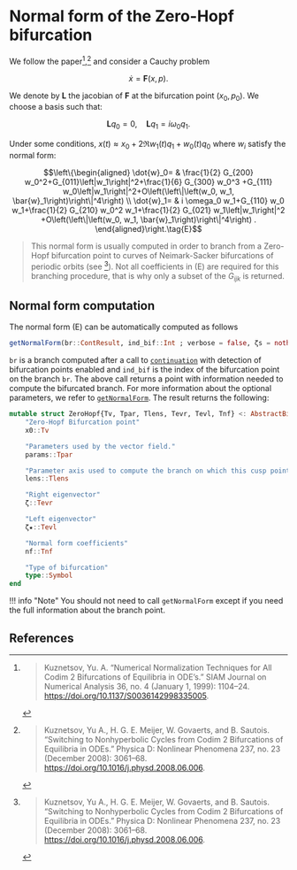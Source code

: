 # Normal form of the Zero-Hopf bifurcation

We follow the paper[^Kuznetsov],[^Kuznetsov2] and consider a Cauchy problem

$$\dot x=\mathbf F(x,p).$$

We denote by $\mathbf L$ the jacobian of $\mathbf F$ at the bifurcation point $(x_0,p_0)$. We choose a basis such that:

$$\mathbf L q_0=0, \quad \mathbf L q_1=i \omega_{0} q_1.$$

Under some conditions, $x(t)\approx x_0+2\Re w_1(t)q_1+w_0(t)q_0$ where $w_i$ satisfy the normal form:

$$\left\{\begin{aligned}
\dot{w}_0= & \frac{1}{2} G_{200} w_0^2+G_{011}\left|w_1\right|^2+\frac{1}{6} G_{300} w_0^3  +G_{111} w_0\left|w_1\right|^2+O\left(\left\|\left(w_0, w_1, \bar{w}_1\right)\right\|^4\right) \\
\dot{w}_1= & i \omega_0 w_1+G_{110} w_0 w_1+\frac{1}{2} G_{210} w_0^2 w_1+\frac{1}{2} G_{021} w_1\left|w_1\right|^2  +O\left(\left\|\left(w_0, w_1, \bar{w}_1\right)\right\|^4\right) .
\end{aligned}\right.\tag{E}$$

> This normal form is usually computed in order to branch from a Zero-Hopf bifurcation point to curves of Neimark-Sacker bifurcations of periodic orbits (see [^Kuznetsov2]). Not all coefficients in (E) are required for this branching procedure, that is why only a subset of the $G_{ijk}$ is returned.

## Normal form computation

The normal form (E) can be automatically computed as follows

```julia
getNormalForm(br::ContResult, ind_bif::Int ; verbose = false, ζs = nothing, lens = br.param_lens)
```

`br` is a branch computed after a call to [`continuation`](@ref) with detection of bifurcation points enabled and `ind_bif` is the index of the bifurcation point on the branch `br`. The above call returns a point with information needed to compute the bifurcated branch. For more information about the optional parameters, we refer to [`getNormalForm`](@ref). The result returns the following:

```julia
mutable struct ZeroHopf{Tv, Tpar, Tlens, Tevr, Tevl, Tnf} <: AbstractBifurcationPoint
	"Zero-Hopf Bifurcation point"
	x0::Tv

	"Parameters used by the vector field."
	params::Tpar

	"Parameter axis used to compute the branch on which this cusp point was detected."
	lens::Tlens

	"Right eigenvector"
	ζ::Tevr

	"Left eigenvector"
	ζ★::Tevl

	"Normal form coefficients"
	nf::Tnf

	"Type of bifurcation"
	type::Symbol
end
```

!!! info "Note"
    You should not need to call `getNormalForm` except if you need the full information about the branch point.

## References


[^Kuznetsov]:> Kuznetsov, Yu. A. “Numerical Normalization Techniques for All Codim 2 Bifurcations of Equilibria in ODE’s.” SIAM Journal on Numerical Analysis 36, no. 4 (January 1, 1999): 1104–24. https://doi.org/10.1137/S0036142998335005.

[^Kuznetsov2]:> Kuznetsov, Yu A., H. G. E. Meijer, W. Govaerts, and B. Sautois. “Switching to Nonhyperbolic Cycles from Codim 2 Bifurcations of Equilibria in ODEs.” Physica D: Nonlinear Phenomena 237, no. 23 (December 2008): 3061–68. https://doi.org/10.1016/j.physd.2008.06.006.


